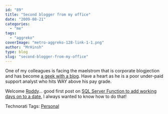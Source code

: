```yaml
---
id: "89"
title: "Second blogger from my office"
date: "2009-08-21"
categories: 
  - "me"
tags: 
  - "aggreko"
coverImage: "metro-aggreko-128-link-1-1.png"
author: "MrHinsh"
type: blog
slug: "second-blogger-from-my-office"
---
```


One of my colleagues is facing the maelstrom that is corporate blogjection and has become [a geek with a blog](http://geekswithblogs.net/RoddyCrossan/archive/2009/08/21/sql-server-function-to-add-working-days-on-to-a.aspx). Have a heart as he is a poor under-paid support analyst who hits WAY above his pay grade.

Welcome [Roddy](http://geekswithblogs.net/RoddyCrossan)… good first post on [SQL Server Function to add working days on to a date](http://geekswithblogs.net/RoddyCrossan/archive/2009/08/21/sql-server-function-to-add-working-days-on-to-a.aspx), I always wanted to know how to do that!

Technorati Tags: [Personal](http://technorati.com/tags/Personal)


